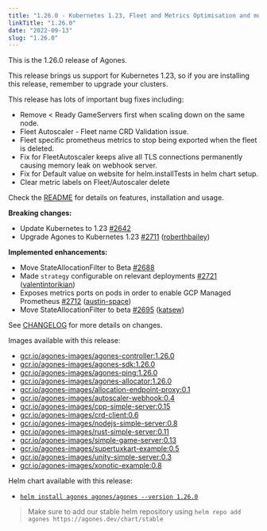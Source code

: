 ```yaml
---
title: "1.26.0 - Kubernetes 1.23, Fleet and Metrics Optimisation and more!"
linkTitle: "1.26.0"
date: "2022-09-13"
slug: "1.26.0"
---
```

This is the 1.26.0 release of Agones.

This release brings us support for Kubernetes 1.23, so if you are installing this release, remember to upgrade your clusters.

This release has lots of important bug fixes including:
- Remove \< Ready GameServers first when scaling down on the same node.
- Fleet Autoscaler - Fleet name CRD Validation issue.
- Fleet specific prometheus metrics to stop being exported when the fleet is deleted.
- Fix for FleetAutoscaler keeps alive all TLS connections permanently causing memory leak on webhook server.
- Fix for Default value on website for helm.installTests in helm chart setup.
- Clear metric labels on Fleet/Autoscaler delete

Check the <a href="https://github.com/googleforgames/agones/tree/release-1.26.0-rc" data-proofer-ignore>README</a> for details on features, installation and usage.

**Breaking changes:**

- Update Kubernetes to 1.23 [\#2642](https://github.com/googleforgames/agones/issues/2642)
- Upgrade Agones to Kubernetes 1.23 [\#2711](https://github.com/googleforgames/agones/pull/2711) ([roberthbailey](https://github.com/roberthbailey))

**Implemented enhancements:**

- Move StateAllocationFilter to Beta [\#2688](https://github.com/googleforgames/agones/issues/2688)
- Made `strategy` configurable on relevant deployments [\#2721](https://github.com/googleforgames/agones/pull/2721) ([valentintorikian](https://github.com/valentintorikian))
- Exposes metrics ports on pods in order to enable GCP Managed Prometheus [\#2712](https://github.com/googleforgames/agones/pull/2712) ([austin-space](https://github.com/austin-space))
- Move StateAllocationFilter to beta [\#2695](https://github.com/googleforgames/agones/pull/2695) ([katsew](https://github.com/katsew))

See <a href="https://github.com/googleforgames/agones/blob/release-1.26.0/CHANGELOG.md" data-proofer-ignore>CHANGELOG</a> for more details on changes.

Images available with this release:

- [gcr.io/agones-images/agones-controller:1.26.0](https://gcr.io/agones-images/agones-controller:1.26.0)
- [gcr.io/agones-images/agones-sdk:1.26.0](https://gcr.io/agones-images/agones-sdk:1.26.0)
- [gcr.io/agones-images/agones-ping:1.26.0](https://gcr.io/agones-images/agones-ping:1.26.0)
- [gcr.io/agones-images/agones-allocator:1.26.0](https://gcr.io/agones-images/agones-allocator:1.26.0)
- [gcr.io/agones-images/allocation-endpoint-proxy:0.1](https://gcr.io/agones-images/allocation-endpoint-proxy:0.1)
- [gcr.io/agones-images/autoscaler-webhook:0.4](https://gcr.io/agones-images/autoscaler-webhook:0.4)
- [gcr.io/agones-images/cpp-simple-server:0.15](https://gcr.io/agones-images/cpp-simple-server:0.15)
- [gcr.io/agones-images/crd-client:0.6](https://gcr.io/agones-images/crd-client:0.6)
- [gcr.io/agones-images/nodejs-simple-server:0.8](https://gcr.io/agones-images/nodejs-simple-server:0.8)
- [gcr.io/agones-images/rust-simple-server:0.11](https://gcr.io/agones-images/rust-simple-server:0.11)
- [gcr.io/agones-images/simple-game-server:0.13](https://gcr.io/agones-images/simple-game-server:0.13)
- [gcr.io/agones-images/supertuxkart-example:0.5](https://gcr.io/agones-images/supertuxkart-example:0.5)
- [gcr.io/agones-images/unity-simple-server:0.3](https://gcr.io/agones-images/unity-simple-server:0.3)
- [gcr.io/agones-images/xonotic-example:0.8](https://gcr.io/agones-images/xonotic-example:0.8)

Helm chart available with this release:

- <a href="https://agones.dev/chart/stable/agones-1.26.0.tgz" data-proofer-ignore>
  <code>helm install agones agones/agones --version 1.26.0</code></a>

> Make sure to add our stable helm repository using `helm repo add agones https://agones.dev/chart/stable`